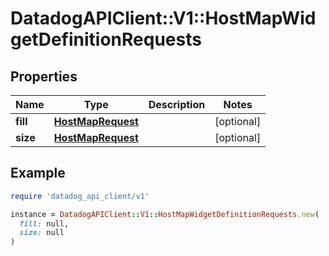 # DatadogAPIClient::V1::HostMapWidgetDefinitionRequests

## Properties

| Name     | Type                                    | Description | Notes      |
| -------- | --------------------------------------- | ----------- | ---------- |
| **fill** | [**HostMapRequest**](HostMapRequest.md) |             | [optional] |
| **size** | [**HostMapRequest**](HostMapRequest.md) |             | [optional] |

## Example

```ruby
require 'datadog_api_client/v1'

instance = DatadogAPIClient::V1::HostMapWidgetDefinitionRequests.new(
  fill: null,
  size: null
)
```
